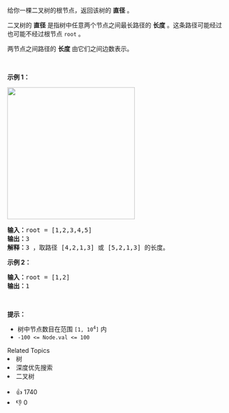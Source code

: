 <p>给你一棵二叉树的根节点，返回该树的 <strong>直径</strong> 。</p>

<p>二叉树的 <strong>直径</strong> 是指树中任意两个节点之间最长路径的 <strong>长度</strong> 。这条路径可能经过也可能不经过根节点 <code>root</code> 。</p>

<p>两节点之间路径的 <strong>长度</strong> 由它们之间边数表示。</p>

<p>&nbsp;</p>

<p><strong class="example">示例 1：</strong></p> 
<img alt="" src="https://assets.leetcode.com/uploads/2021/03/06/diamtree.jpg" style="width: 292px; height: 302px;" /> 
<pre>
<strong>输入：</strong>root = [1,2,3,4,5]
<strong>输出：</strong>3
<strong>解释：</strong>3 ，取路径 [4,2,1,3] 或 [5,2,1,3] 的长度。
</pre>

<p><strong class="example">示例 2：</strong></p>

<pre>
<strong>输入：</strong>root = [1,2]
<strong>输出：</strong>1
</pre>

<p>&nbsp;</p>

<p><strong>提示：</strong></p>

<ul> 
 <li>树中节点数目在范围 <code>[1, 10<sup>4</sup>]</code> 内</li> 
 <li><code>-100 &lt;= Node.val &lt;= 100</code></li> 
</ul>

<div><div>Related Topics</div><div><li>树</li><li>深度优先搜索</li><li>二叉树</li></div></div><br><div><li>👍 1740</li><li>👎 0</li></div>